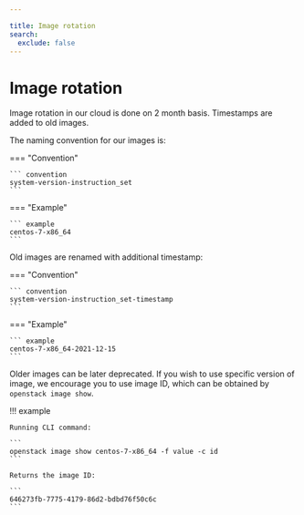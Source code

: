 ```yaml
---

title: Image rotation
search:
  exclude: false
---
```


# Image rotation

Image rotation in our cloud is done on 2 month basis. Timestamps are added to old images.

The naming convention for our images is:

=== "Convention"

    ``` convention
    system-version-instruction_set
    ```

=== "Example"

    ``` example
    centos-7-x86_64
    ```

Old images are renamed with additional timestamp:

=== "Convention"

    ``` convention
    system-version-instruction_set-timestamp
    ```

=== "Example"

    ``` example
    centos-7-x86_64-2021-12-15
    ```

Older images can be later deprecated. If you wish to use specific version of image, we
encourage you to use image ID, which can be obtained by `openstack image show`.

!!! example

    Running CLI command:

    ```
    openstack image show centos-7-x86_64 -f value -c id
    ```

    Returns the image ID:

    ```
    646273fb-7775-4179-86d2-bdbd76f50c6c
    ```
